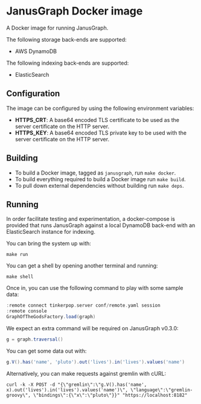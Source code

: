 JanusGraph Docker image
=======================

A Docker image for running JanusGraph.

The following storage back-ends are supported:
* AWS DynamoDB

The following indexing back-ends are supported:
* ElasticSearch


Configuration
-------------

The image can be configured by using the following environment variables:
* **HTTPS_CRT**: A base64 encoded TLS certificate to be used as the server certificate on the HTTP server.
* **HTTPS_KEY**: A base64 encoded TLS private key to be used with the server certificate on the HTTP server.


Building
--------

- To build a Docker image, tagged as `janusgraph`, run `make docker`.
- To build everything required to build a Docker image run `make build`.
- To pull down external dependencies without building run `make deps`.


Running
-------

In order facilitate testing and experimentation, a docker-compose is provided
that runs JanusGraph against a local DynamoDB back-end with an ElasticSearch
instance for indexing.

You can bring the system up with:
```shell
make run
```

You can get a shell by opening another terminal and running:
```shell
make shell
```

Once in, you can use the following command to play with some sample data:
```groovy
:remote connect tinkerpop.server conf/remote.yaml session
:remote console
GraphOfTheGodsFactory.load(graph)
```

We expect an extra command will be required on JanusGraph v0.3.0:
```groovy
g = graph.traversal()
```

You can get some data out with:
```groovy
g.V().has('name', 'pluto').out('lives').in('lives').values('name')
```

Alternatively, you can make requests against gremlin with cURL:
```shell
curl -k -X POST -d "{\"gremlin\":\"g.V().has('name', x).out('lives').in('lives').values('name')\", \"language\":\"gremlin-groovy\", \"bindings\":{\"x\":\"pluto\"}}" "https://localhost:8182"
```
